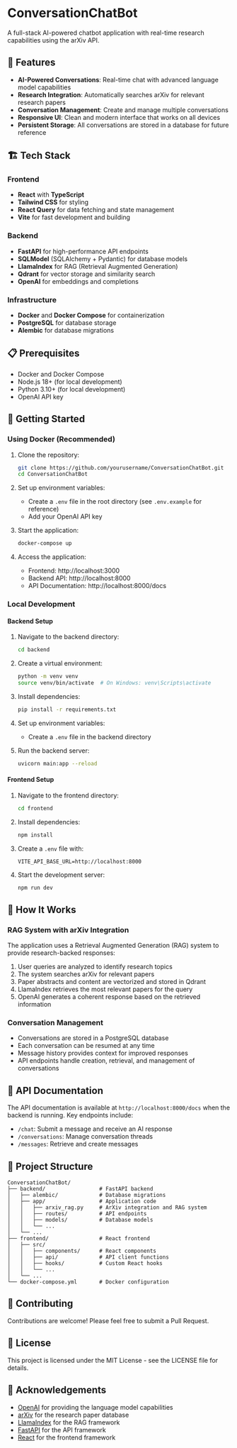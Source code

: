# ConversationChatBot

A full-stack AI-powered chatbot application with real-time research capabilities using the arXiv API.

## 🚀 Features

- **AI-Powered Conversations**: Real-time chat with advanced language model capabilities
- **Research Integration**: Automatically searches arXiv for relevant research papers
- **Conversation Management**: Create and manage multiple conversations
- **Responsive UI**: Clean and modern interface that works on all devices
- **Persistent Storage**: All conversations are stored in a database for future reference

## 🏗️ Tech Stack

### Frontend
- **React** with **TypeScript**
- **Tailwind CSS** for styling
- **React Query** for data fetching and state management
- **Vite** for fast development and building

### Backend
- **FastAPI** for high-performance API endpoints
- **SQLModel** (SQLAlchemy + Pydantic) for database models
- **LlamaIndex** for RAG (Retrieval Augmented Generation)
- **Qdrant** for vector storage and similarity search
- **OpenAI** for embeddings and completions

### Infrastructure
- **Docker** and **Docker Compose** for containerization
- **PostgreSQL** for database storage
- **Alembic** for database migrations

## 📋 Prerequisites

- Docker and Docker Compose
- Node.js 18+ (for local development)
- Python 3.10+ (for local development)
- OpenAI API key

## 🚀 Getting Started

### Using Docker (Recommended)

1. Clone the repository:
   ```bash
   git clone https://github.com/yourusername/ConversationChatBot.git
   cd ConversationChatBot
   ```

2. Set up environment variables:
   - Create a `.env` file in the root directory (see `.env.example` for reference)
   - Add your OpenAI API key

3. Start the application:
   ```bash
   docker-compose up
   ```

4. Access the application:
   - Frontend: http://localhost:3000
   - Backend API: http://localhost:8000
   - API Documentation: http://localhost:8000/docs

### Local Development

#### Backend Setup

1. Navigate to the backend directory:
   ```bash
   cd backend
   ```

2. Create a virtual environment:
   ```bash
   python -m venv venv
   source venv/bin/activate  # On Windows: venv\Scripts\activate
   ```

3. Install dependencies:
   ```bash
   pip install -r requirements.txt
   ```

4. Set up environment variables:
   - Create a `.env` file in the backend directory

5. Run the backend server:
   ```bash
   uvicorn main:app --reload
   ```

#### Frontend Setup

1. Navigate to the frontend directory:
   ```bash
   cd frontend
   ```

2. Install dependencies:
   ```bash
   npm install
   ```

3. Create a `.env` file with:
   ```
   VITE_API_BASE_URL=http://localhost:8000
   ```

4. Start the development server:
   ```bash
   npm run dev
   ```

## 🧠 How It Works

### RAG System with arXiv Integration

The application uses a Retrieval Augmented Generation (RAG) system to provide research-backed responses:

1. User queries are analyzed to identify research topics
2. The system searches arXiv for relevant papers
3. Paper abstracts and content are vectorized and stored in Qdrant
4. LlamaIndex retrieves the most relevant papers for the query
5. OpenAI generates a coherent response based on the retrieved information

### Conversation Management

- Conversations are stored in a PostgreSQL database
- Each conversation can be resumed at any time
- Message history provides context for improved responses
- API endpoints handle creation, retrieval, and management of conversations

## 📝 API Documentation

The API documentation is available at `http://localhost:8000/docs` when the backend is running. Key endpoints include:

- `/chat`: Submit a message and receive an AI response
- `/conversations`: Manage conversation threads
- `/messages`: Retrieve and create messages

## 🧩 Project Structure

```
ConversationChatBot/
├── backend/                 # FastAPI backend
│   ├── alembic/             # Database migrations
│   ├── app/                 # Application code
│   │   ├── arxiv_rag.py     # ArXiv integration and RAG system
│   │   ├── routes/          # API endpoints
│   │   ├── models/          # Database models
│   │   └── ...
│   └── ...
├── frontend/                # React frontend
│   ├── src/
│   │   ├── components/      # React components
│   │   ├── api/             # API client functions
│   │   ├── hooks/           # Custom React hooks
│   │   └── ...
│   └── ...
└── docker-compose.yml       # Docker configuration
```

## 🤝 Contributing

Contributions are welcome! Please feel free to submit a Pull Request.

## 📄 License

This project is licensed under the MIT License - see the LICENSE file for details.

## 🙏 Acknowledgements

- [OpenAI](https://openai.com/) for providing the language model capabilities
- [arXiv](https://arxiv.org/) for the research paper database
- [LlamaIndex](https://www.llamaindex.ai/) for the RAG framework
- [FastAPI](https://fastapi.tiangolo.com/) for the API framework
- [React](https://reactjs.org/) for the frontend framework